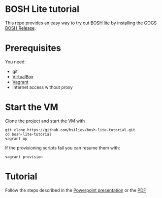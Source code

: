 # BOSH Lite tutorial
This repo provides an easy way to try out [BOSH lite](https://github.com/cloudfoundry/bosh-lite) by installing the [GOGS BOSH Release](https://github.com/cloudfoundry-community/gogs-boshrelease).

# Prerequisites

You need:
* git
* [VirtualBox](https://www.virtualbox.org)
* [Vagrant](https://www.vagrantup.com)
* internet access without proxy 

# Start the VM

Clone the project and start the VM with

```
git clone https://github.com/hsiliev/bosh-lite-tutorial.git
cd bosh-lite-tutorial
vagrant up
```

If the provisioning scripts fail you can resume them with:
```
vagrant provision
```

# Tutorial

Follow the steps described in the [Powerpoint presentation](https://github.com/hsiliev/bosh-lite-tutorial/blob/master/Tutorial.pptx?raw=true) or the [PDF](https://github.com/hsiliev/bosh-lite-tutorial/raw/master/Tutorial.pdf)

